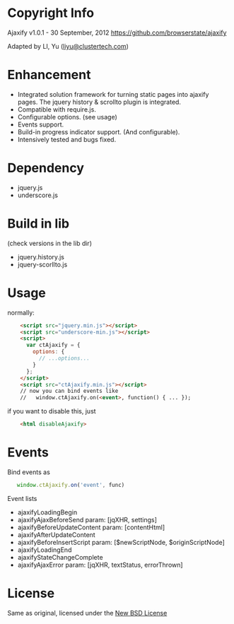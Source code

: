 Copyright Info
==============

Ajaxify
v1.0.1 - 30 September, 2012
https://github.com/browserstate/ajaxify

Adapted by LI, Yu (liyu@clustertech.com)

Enhancement
===========

* Integrated solution framework for turning static pages into ajaxify pages.
The jquery history & scrollto plugin is integrated.
* Compatible with require.js.
* Configurable options. (see usage)
* Events support.
* Build-in progress indicator support. (And configurable).
* Intensively tested and bugs fixed.

Dependency
==========

* jquery.js
* underscore.js

Build in lib
============

(check versions in the lib dir)

* jquery.history.js
* jquery-scorllto.js

Usage
=====

normally:

```html
    <script src="jquery.min.js"></script>
    <script src="underscore-min.js"></script>
    <script>
      var ctAjaxify = {
        options: {
          // ...options...
        }
      };
    </script>
    <script src="ctAjaxify.min.js"></script>
    // now you can bind events like
    //   window.ctAjaxify.on(<event>, function() { ... });
```

if you want to disable this, just

```html
    <html disableAjaxify>
```

Events
======

Bind events as

```javascript
   window.ctAjaxify.on('event', func)
```

Event lists

* ajaxifyLoadingBegin
* ajaxifyAjaxBeforeSend
    param: [jqXHR, settings]
* ajaxifyBeforeUpdateContent
    param: [contentHtml]
* ajaxifyAfterUpdateContent
* ajaxifyBeforeInsertScript
    param: [$newScriptNode, $originScriptNode]
* ajaxifyLoadingEnd
* ajaxifyStateChangeComplete
* ajaxifyAjaxError
    param: [jqXHR, textStatus, errorThrown]

License
=======

Same as original, licensed under the [New BSD License](http://opensource.org/licenses/BSD-3-Clause)
